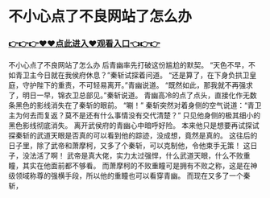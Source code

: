 # 不小心点了不良网站了怎么办

### <a href="https://github.com/xinfue/dunp/issues/2">👉👉👉♥♥点此进入♥观看入口👈👉👉</a>

不小心点了不良网站了怎么办
后青幽率先打破这份尴尬的默契。
    “天色不早，不如青卫主今日就在我侯府休息？”秦斩试探着问道。
    “还是算了，在下身负拱卫皇庭，守护陛下的重责，不可轻易离开。”青幽说道。
    “既然如此，那我就不再强求了，明日一早，锦衣卫总部见。”秦斩说道。
    青幽高冷的点了点头，直接化作无数条黑色的影线消失在了秦斩的眼前。
    “唰！”
    秦斩突然对着身侧的空气说道：“青卫主为何去而复返？莫不是还有什么事情没有交代清楚？”
    只见他身侧的极其细小的黑色影线彻底消失。
    离开武侯府的青幽心中暗呼好险。
    本来他只是想要再试探试探秦斩的武道天眼是否真的可以看到他的踪迹，没成想，竟然是真的。
    这往后的日子里，除了武帝和萧摩柯，又多了个秦斩，可以克制他，令他束手无策！
    这日子，没法活了啊！
    武帝是真大佬，实力太过强悍，什么武道天眼，什么不败重瞳，其实在他面前都不够看。
    而萧摩柯的不败重瞳可是拥有不败之称，这是在神级领域称尊的强横手段，所以他的重瞳也可以看穿青幽。
    而现在又多了一个秦斩，
